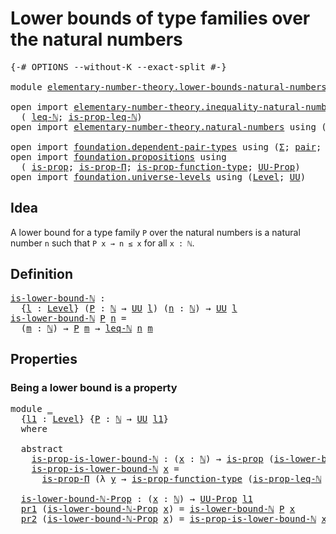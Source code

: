 # Lower bounds of type families over the natural numbers

<pre class="Agda"><a id="67" class="Symbol">{-#</a> <a id="71" class="Keyword">OPTIONS</a> <a id="79" class="Pragma">--without-K</a> <a id="91" class="Pragma">--exact-split</a> <a id="105" class="Symbol">#-}</a>

<a id="110" class="Keyword">module</a> <a id="117" href="elementary-number-theory.lower-bounds-natural-numbers.html" class="Module">elementary-number-theory.lower-bounds-natural-numbers</a> <a id="171" class="Keyword">where</a>

<a id="178" class="Keyword">open</a> <a id="183" class="Keyword">import</a> <a id="190" href="elementary-number-theory.inequality-natural-numbers.html" class="Module">elementary-number-theory.inequality-natural-numbers</a> <a id="242" class="Keyword">using</a>
  <a id="250" class="Symbol">(</a> <a id="252" href="elementary-number-theory.inequality-natural-numbers.html#1407" class="Function">leq-ℕ</a><a id="257" class="Symbol">;</a> <a id="259" href="elementary-number-theory.inequality-natural-numbers.html#16547" class="Function">is-prop-leq-ℕ</a><a id="272" class="Symbol">)</a>
<a id="274" class="Keyword">open</a> <a id="279" class="Keyword">import</a> <a id="286" href="elementary-number-theory.natural-numbers.html" class="Module">elementary-number-theory.natural-numbers</a> <a id="327" class="Keyword">using</a> <a id="333" class="Symbol">(</a><a id="334" href="elementary-number-theory.natural-numbers.html#1444" class="Datatype">ℕ</a><a id="335" class="Symbol">)</a>

<a id="338" class="Keyword">open</a> <a id="343" class="Keyword">import</a> <a id="350" href="foundation.dependent-pair-types.html" class="Module">foundation.dependent-pair-types</a> <a id="382" class="Keyword">using</a> <a id="388" class="Symbol">(</a><a id="389" href="foundation-core.dependent-pair-types.html#502" class="Record">Σ</a><a id="390" class="Symbol">;</a> <a id="392" href="foundation-core.dependent-pair-types.html#575" class="InductiveConstructor">pair</a><a id="396" class="Symbol">;</a> <a id="398" href="foundation-core.dependent-pair-types.html#592" class="Field">pr1</a><a id="401" class="Symbol">;</a> <a id="403" href="foundation-core.dependent-pair-types.html#604" class="Field">pr2</a><a id="406" class="Symbol">)</a>
<a id="408" class="Keyword">open</a> <a id="413" class="Keyword">import</a> <a id="420" href="foundation.propositions.html" class="Module">foundation.propositions</a> <a id="444" class="Keyword">using</a>
  <a id="452" class="Symbol">(</a> <a id="454" href="foundation-core.propositions.html#1246" class="Function">is-prop</a><a id="461" class="Symbol">;</a> <a id="463" href="foundation.propositions.html#1492" class="Function">is-prop-Π</a><a id="472" class="Symbol">;</a> <a id="474" href="foundation.propositions.html#3080" class="Function">is-prop-function-type</a><a id="495" class="Symbol">;</a> <a id="497" href="foundation-core.propositions.html#1322" class="Function">UU-Prop</a><a id="504" class="Symbol">)</a>
<a id="506" class="Keyword">open</a> <a id="511" class="Keyword">import</a> <a id="518" href="foundation.universe-levels.html" class="Module">foundation.universe-levels</a> <a id="545" class="Keyword">using</a> <a id="551" class="Symbol">(</a><a id="552" href="Agda.Primitive.html#597" class="Postulate">Level</a><a id="557" class="Symbol">;</a> <a id="559" href="foundation-core.universe-levels.html#222" class="Primitive">UU</a><a id="561" class="Symbol">)</a>
</pre>
## Idea

A lower bound for a type family `P` over the natural numbers is a natural number `n` such that `P x → n ≤ x` for all `x : ℕ`.

## Definition

<pre class="Agda"><a id="is-lower-bound-ℕ"></a><a id="727" href="elementary-number-theory.lower-bounds-natural-numbers.html#727" class="Function">is-lower-bound-ℕ</a> <a id="744" class="Symbol">:</a>
  <a id="748" class="Symbol">{</a><a id="749" href="elementary-number-theory.lower-bounds-natural-numbers.html#749" class="Bound">l</a> <a id="751" class="Symbol">:</a> <a id="753" href="Agda.Primitive.html#597" class="Postulate">Level</a><a id="758" class="Symbol">}</a> <a id="760" class="Symbol">(</a><a id="761" href="elementary-number-theory.lower-bounds-natural-numbers.html#761" class="Bound">P</a> <a id="763" class="Symbol">:</a> <a id="765" href="elementary-number-theory.natural-numbers.html#1444" class="Datatype">ℕ</a> <a id="767" class="Symbol">→</a> <a id="769" href="foundation-core.universe-levels.html#222" class="Primitive">UU</a> <a id="772" href="elementary-number-theory.lower-bounds-natural-numbers.html#749" class="Bound">l</a><a id="773" class="Symbol">)</a> <a id="775" class="Symbol">(</a><a id="776" href="elementary-number-theory.lower-bounds-natural-numbers.html#776" class="Bound">n</a> <a id="778" class="Symbol">:</a> <a id="780" href="elementary-number-theory.natural-numbers.html#1444" class="Datatype">ℕ</a><a id="781" class="Symbol">)</a> <a id="783" class="Symbol">→</a> <a id="785" href="foundation-core.universe-levels.html#222" class="Primitive">UU</a> <a id="788" href="elementary-number-theory.lower-bounds-natural-numbers.html#749" class="Bound">l</a>
<a id="790" href="elementary-number-theory.lower-bounds-natural-numbers.html#727" class="Function">is-lower-bound-ℕ</a> <a id="807" href="elementary-number-theory.lower-bounds-natural-numbers.html#807" class="Bound">P</a> <a id="809" href="elementary-number-theory.lower-bounds-natural-numbers.html#809" class="Bound">n</a> <a id="811" class="Symbol">=</a>
  <a id="815" class="Symbol">(</a><a id="816" href="elementary-number-theory.lower-bounds-natural-numbers.html#816" class="Bound">m</a> <a id="818" class="Symbol">:</a> <a id="820" href="elementary-number-theory.natural-numbers.html#1444" class="Datatype">ℕ</a><a id="821" class="Symbol">)</a> <a id="823" class="Symbol">→</a> <a id="825" href="elementary-number-theory.lower-bounds-natural-numbers.html#807" class="Bound">P</a> <a id="827" href="elementary-number-theory.lower-bounds-natural-numbers.html#816" class="Bound">m</a> <a id="829" class="Symbol">→</a> <a id="831" href="elementary-number-theory.inequality-natural-numbers.html#1407" class="Function">leq-ℕ</a> <a id="837" href="elementary-number-theory.lower-bounds-natural-numbers.html#809" class="Bound">n</a> <a id="839" href="elementary-number-theory.lower-bounds-natural-numbers.html#816" class="Bound">m</a>
</pre>
## Properties

### Being a lower bound is a property

<pre class="Agda"><a id="908" class="Keyword">module</a> <a id="915" href="elementary-number-theory.lower-bounds-natural-numbers.html#915" class="Module">_</a>
  <a id="919" class="Symbol">{</a><a id="920" href="elementary-number-theory.lower-bounds-natural-numbers.html#920" class="Bound">l1</a> <a id="923" class="Symbol">:</a> <a id="925" href="Agda.Primitive.html#597" class="Postulate">Level</a><a id="930" class="Symbol">}</a> <a id="932" class="Symbol">{</a><a id="933" href="elementary-number-theory.lower-bounds-natural-numbers.html#933" class="Bound">P</a> <a id="935" class="Symbol">:</a> <a id="937" href="elementary-number-theory.natural-numbers.html#1444" class="Datatype">ℕ</a> <a id="939" class="Symbol">→</a> <a id="941" href="foundation-core.universe-levels.html#222" class="Primitive">UU</a> <a id="944" href="elementary-number-theory.lower-bounds-natural-numbers.html#920" class="Bound">l1</a><a id="946" class="Symbol">}</a>
  <a id="950" class="Keyword">where</a>

  <a id="959" class="Keyword">abstract</a>
    <a id="972" href="elementary-number-theory.lower-bounds-natural-numbers.html#972" class="Function">is-prop-is-lower-bound-ℕ</a> <a id="997" class="Symbol">:</a> <a id="999" class="Symbol">(</a><a id="1000" href="elementary-number-theory.lower-bounds-natural-numbers.html#1000" class="Bound">x</a> <a id="1002" class="Symbol">:</a> <a id="1004" href="elementary-number-theory.natural-numbers.html#1444" class="Datatype">ℕ</a><a id="1005" class="Symbol">)</a> <a id="1007" class="Symbol">→</a> <a id="1009" href="foundation-core.propositions.html#1246" class="Function">is-prop</a> <a id="1017" class="Symbol">(</a><a id="1018" href="elementary-number-theory.lower-bounds-natural-numbers.html#727" class="Function">is-lower-bound-ℕ</a> <a id="1035" href="elementary-number-theory.lower-bounds-natural-numbers.html#933" class="Bound">P</a> <a id="1037" href="elementary-number-theory.lower-bounds-natural-numbers.html#1000" class="Bound">x</a><a id="1038" class="Symbol">)</a>
    <a id="1044" href="elementary-number-theory.lower-bounds-natural-numbers.html#972" class="Function">is-prop-is-lower-bound-ℕ</a> <a id="1069" href="elementary-number-theory.lower-bounds-natural-numbers.html#1069" class="Bound">x</a> <a id="1071" class="Symbol">=</a>
      <a id="1079" href="foundation.propositions.html#1492" class="Function">is-prop-Π</a> <a id="1089" class="Symbol">(λ</a> <a id="1092" href="elementary-number-theory.lower-bounds-natural-numbers.html#1092" class="Bound">y</a> <a id="1094" class="Symbol">→</a> <a id="1096" href="foundation.propositions.html#3080" class="Function">is-prop-function-type</a> <a id="1118" class="Symbol">(</a><a id="1119" href="elementary-number-theory.inequality-natural-numbers.html#16547" class="Function">is-prop-leq-ℕ</a> <a id="1133" href="elementary-number-theory.lower-bounds-natural-numbers.html#1069" class="Bound">x</a> <a id="1135" href="elementary-number-theory.lower-bounds-natural-numbers.html#1092" class="Bound">y</a><a id="1136" class="Symbol">))</a>

  <a id="1142" href="elementary-number-theory.lower-bounds-natural-numbers.html#1142" class="Function">is-lower-bound-ℕ-Prop</a> <a id="1164" class="Symbol">:</a> <a id="1166" class="Symbol">(</a><a id="1167" href="elementary-number-theory.lower-bounds-natural-numbers.html#1167" class="Bound">x</a> <a id="1169" class="Symbol">:</a> <a id="1171" href="elementary-number-theory.natural-numbers.html#1444" class="Datatype">ℕ</a><a id="1172" class="Symbol">)</a> <a id="1174" class="Symbol">→</a> <a id="1176" href="foundation-core.propositions.html#1322" class="Function">UU-Prop</a> <a id="1184" href="elementary-number-theory.lower-bounds-natural-numbers.html#920" class="Bound">l1</a>
  <a id="1189" href="foundation-core.dependent-pair-types.html#592" class="Field">pr1</a> <a id="1193" class="Symbol">(</a><a id="1194" href="elementary-number-theory.lower-bounds-natural-numbers.html#1142" class="Function">is-lower-bound-ℕ-Prop</a> <a id="1216" href="elementary-number-theory.lower-bounds-natural-numbers.html#1216" class="Bound">x</a><a id="1217" class="Symbol">)</a> <a id="1219" class="Symbol">=</a> <a id="1221" href="elementary-number-theory.lower-bounds-natural-numbers.html#727" class="Function">is-lower-bound-ℕ</a> <a id="1238" href="elementary-number-theory.lower-bounds-natural-numbers.html#933" class="Bound">P</a> <a id="1240" href="elementary-number-theory.lower-bounds-natural-numbers.html#1216" class="Bound">x</a>
  <a id="1244" href="foundation-core.dependent-pair-types.html#604" class="Field">pr2</a> <a id="1248" class="Symbol">(</a><a id="1249" href="elementary-number-theory.lower-bounds-natural-numbers.html#1142" class="Function">is-lower-bound-ℕ-Prop</a> <a id="1271" href="elementary-number-theory.lower-bounds-natural-numbers.html#1271" class="Bound">x</a><a id="1272" class="Symbol">)</a> <a id="1274" class="Symbol">=</a> <a id="1276" href="elementary-number-theory.lower-bounds-natural-numbers.html#972" class="Function">is-prop-is-lower-bound-ℕ</a> <a id="1301" href="elementary-number-theory.lower-bounds-natural-numbers.html#1271" class="Bound">x</a>
</pre>